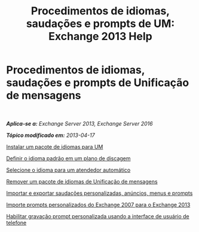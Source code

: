 ﻿---
title: 'Procedimentos de idiomas, saudações e prompts de UM: Exchange 2013 Help'
TOCTitle: Procedimentos de idiomas, saudações e prompts de Unificação de mensagens
ms:assetid: 935bcf76-f27d-406e-962b-3adb014cf76e
ms:mtpsurl: https://technet.microsoft.com/pt-br/library/JJ863293(v=EXCHG.150)
ms:contentKeyID: 50556242
ms.date: 05/22/2018
mtps_version: v=EXCHG.150
ms.translationtype: MT
---

# Procedimentos de idiomas, saudações e prompts de Unificação de mensagens

 

_**Aplica-se a:** Exchange Server 2013, Exchange Server 2016_

_**Tópico modificado em:** 2013-04-17_

[Instalar um pacote de idiomas para UM](install-a-um-language-pack-exchange-2013-help.md)

[Definir o idioma padrão em um plano de discagem](set-the-default-language-on-a-dial-plan-exchange-2013-help.md)

[Selecione o idioma para um atendedor automático](select-the-language-for-an-auto-attendant-exchange-2013-help.md)

[Remover um pacote de idiomas de Unificação de mensagens](remove-a-um-language-pack-exchange-2013-help.md)

[Importar e exportar saudações personalizadas, anúncios, menus e prompts](import-and-export-custom-greetings-announcements-menus-and-prompts-exchange-2013-help.md)

[Importe prompts personalizados do Exchange 2007 para o Exchange 2013](import-custom-prompts-from-exchange-2007-to-exchange-2013-exchange-2013-help.md)

[Habilitar gravação prompt personalizada usando a interface de usuário de telefone](enable-custom-prompt-recording-using-the-telephone-user-interface-exchange-2013-help.md)

